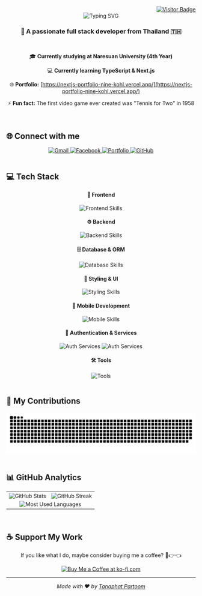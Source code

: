 <div align="right">
  <a href="https://visitorbadge.io/status?path=ShadowsDuck">
    <img src="https://api.visitorbadge.io/api/visitors?path=ShadowsDuck&labelColor=%23697689&countColor=%232ccce4&style=plastic&labelStyle=lower" alt="Visitor Badge" />
  </a>
</div>

<div align="center">
  <img src="https://readme-typing-svg.herokuapp.com/?font=Righteous&size=35&center=true&vCenter=true&width=500&height=70&duration=4000&lines=Hi+There!+👋;+I'm+Tanaphat+Partoom!;" alt="Typing SVG" />
</div>

<h3 align="center">🚀 A passionate full stack developer from Thailand 🇹🇭</h3>

<br/>

<div align="center">
  
🎓 **Currently studying at Naresuan University (4th Year)**

💻 **Currently learning TypeScript & Next.js**

🌐 **Portfolio:** [https://nextjs-portfolio-nine-kohl.vercel.app/](https://nextjs-portfolio-nine-kohl.vercel.app/)

⚡ **Fun fact:** The first video game ever created was "Tennis for Two" in 1958

</div>

<br/>

## 🌐 Connect with me

<div align="center">
  <a href="mailto:ommykung2033@gmail.com">
    <img src="https://img.shields.io/badge/Gmail-D14836?style=for-the-badge&logo=gmail&logoColor=white" alt="Gmail" />
  </a>
  <a href="https://www.facebook.com/tanaphat.kung.7/" target="_blank">
    <img src="https://img.shields.io/badge/Facebook-1877F2?style=for-the-badge&logo=Facebook&logoColor=white" alt="Facebook" />
  </a>
  <a href="https://nextjs-portfolio-nine-kohl.vercel.app/" target="_blank">
    <img src="https://img.shields.io/badge/Portfolio-FF5722?style=for-the-badge&logo=firefox&logoColor=white" alt="Portfolio" />
  </a>
  <a href="https://github.com/ShadowsDuck" target="_blank">
    <img src="https://img.shields.io/badge/GitHub-181717?style=for-the-badge&logo=github&logoColor=white" alt="GitHub" />
  </a>
</div>

<br/>

## 💻 Tech Stack
<div align="center">
  <h4>🎨 Frontend</h4>
  <img src="https://go-skill-icons.vercel.app/api/icons?i=html,css,js,react,nextjs" alt="Frontend Skills" />
  
  <h4>⚙️ Backend</h4>
  <img src="https://go-skill-icons.vercel.app/api/icons?i=nodejs,express" alt="Backend Skills" />
  
  <h4>🗄️ Database & ORM</h4>
  <img src="https://go-skill-icons.vercel.app/api/icons?i=postgresql,neon,drizzle" alt="Database Skills" />
  
  <h4>🎯 Styling & UI</h4>
  <img src="https://go-skill-icons.vercel.app/api/icons?i=tailwindcss,shadcn" alt="Styling Skills" />
  
  <h4>📱 Mobile Development</h4>
  <img src="https://go-skill-icons.vercel.app/api/icons?i=reactnative,expo" alt="Mobile Skills" />
  
  <h4>🔐 Authentication & Services</h4>
  <img src="https://go-skill-icons.vercel.app/api/icons?i=clerk" alt="Auth Services" />
  <img src="https://go-skill-icons.vercel.app/api/icons?i=betterauth" alt="Auth Services" />
  
  <h4>🛠️ Tools</h4>
  <img src="https://go-skill-icons.vercel.app/api/icons?i=vscode,git,github,postman" alt="Tools" />
</div>

<br/>

## 🐍 My Contributions

<div align="center">
  <img alt="Snake eating my contributions" src="https://github.com/ShadowsDuck/ShadowsDuck/blob/output/github-snake-dark.svg" />
</div>

<br/>

## 📊 GitHub Analytics

<div align="center">
  <table>
    <tr>
      <td>
        <img src="https://github-readme-stats.vercel.app/api?username=ShadowsDuck&theme=monokai&hide_border=false&include_all_commits=false&count_private=false" alt="GitHub Stats" />
      </td>
      <td>
        <img src="https://nirzak-streak-stats.vercel.app/?user=ShadowsDuck&theme=monokai&hide_border=false" alt="GitHub Streak" />
      </td>
    </tr>
    <tr>
      <td colspan="2" align="center">
        <img src="https://github-readme-stats.vercel.app/api/top-langs/?username=ShadowsDuck&theme=monokai&hide_border=false&include_all_commits=false&count_private=false&layout=compact" alt="Most Used Languages" />
      </td>
    </tr>
  </table>
</div>

<br/>

## ☕ Support My Work

<div align="center">
  <p>If you like what I do, maybe consider buying me a coffee? 🥺👉👈</p>
  <a href='https://ko-fi.com/' target='_blank'>
    <img height='64' style='border:0px;height:64px;' src='https://storage.ko-fi.com/cdn/kofi1.png?v=3' border='0' alt='Buy Me a Coffee at ko-fi.com' />
  </a>
</div>

<div align="center">
  
---
  
*Made with ❤️ by [Tanaphat Partoom](https://github.com/ShadowsDuck)*

</div>
